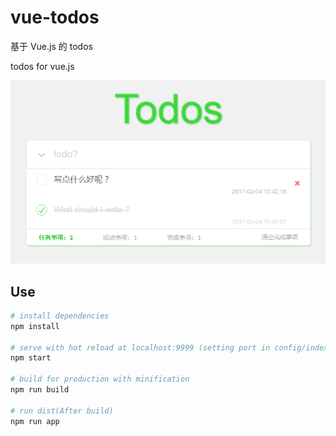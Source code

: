 # vue-todos
基于 Vue.js 的 todos

todos for vue.js

![view](./resource/20170204154331.png)

## Use

``` bash
# install dependencies
npm install

# serve with hot reload at localhost:9999 (setting port in config/index.js)
npm start

# build for production with minification
npm run build

# run dist(After build)
npm run app
```

